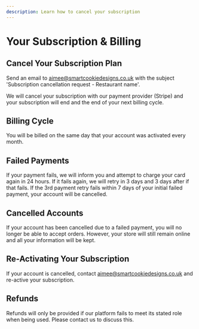 ```yaml
---
description: Learn how to cancel your subscription
---
```


# Your Subscription & Billing

## Cancel Your Subscription Plan

Send an email to aimee@smartcookiedesigns.co.uk with the subject 'Subscription cancellation request - Restaurant name'.

We will cancel your subscription with our payment provider \(Stripe\) and your subscription will end and the end of your next billing cycle. 

## Billing Cycle

You will be billed on the same day that your account was activated every month.

## Failed Payments

If your payment fails, we will inform you and attempt to charge your card again in 24 hours. If it fails again, we will retry in 3 days and 3 days after if that fails. If the 3rd payment retry fails within 7 days of your initial failed payment, your account will be cancelled.

## Cancelled Accounts

If your account has been cancelled due to a failed payment, you will no longer be able to accept orders. However, your store will still remain online and all your information will be kept.

## Re-Activating Your Subscription

If your account is cancelled, contact aimee@smartcookiedesigns.co.uk and re-active your subscription.

## Refunds

Refunds will only be provided if our platform fails to meet its stated role when being used. Please contact us to discuss this.

